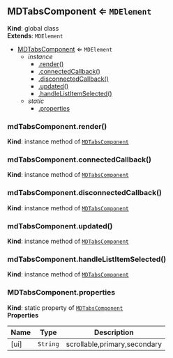 <a name="MDTabsComponent"></a>

## MDTabsComponent ⇐ <code>MDElement</code>
**Kind**: global class  
**Extends**: <code>MDElement</code>  

* [MDTabsComponent](#MDTabsComponent) ⇐ <code>MDElement</code>
    * _instance_
        * [.render()](#MDTabsComponent+render)
        * [.connectedCallback()](#MDTabsComponent+connectedCallback)
        * [.disconnectedCallback()](#MDTabsComponent+disconnectedCallback)
        * [.updated()](#MDTabsComponent+updated)
        * [.handleListItemSelected()](#MDTabsComponent+handleListItemSelected)
    * _static_
        * [.properties](#MDTabsComponent.properties)

<a name="MDTabsComponent+render"></a>

### mdTabsComponent.render()
**Kind**: instance method of [<code>MDTabsComponent</code>](#MDTabsComponent)  
<a name="MDTabsComponent+connectedCallback"></a>

### mdTabsComponent.connectedCallback()
**Kind**: instance method of [<code>MDTabsComponent</code>](#MDTabsComponent)  
<a name="MDTabsComponent+disconnectedCallback"></a>

### mdTabsComponent.disconnectedCallback()
**Kind**: instance method of [<code>MDTabsComponent</code>](#MDTabsComponent)  
<a name="MDTabsComponent+updated"></a>

### mdTabsComponent.updated()
**Kind**: instance method of [<code>MDTabsComponent</code>](#MDTabsComponent)  
<a name="MDTabsComponent+handleListItemSelected"></a>

### mdTabsComponent.handleListItemSelected()
**Kind**: instance method of [<code>MDTabsComponent</code>](#MDTabsComponent)  
<a name="MDTabsComponent.properties"></a>

### MDTabsComponent.properties
**Kind**: static property of [<code>MDTabsComponent</code>](#MDTabsComponent)  
**Properties**

| Name | Type | Description |
| --- | --- | --- |
| [ui] | <code>String</code> | scrollable,primary,secondary |

